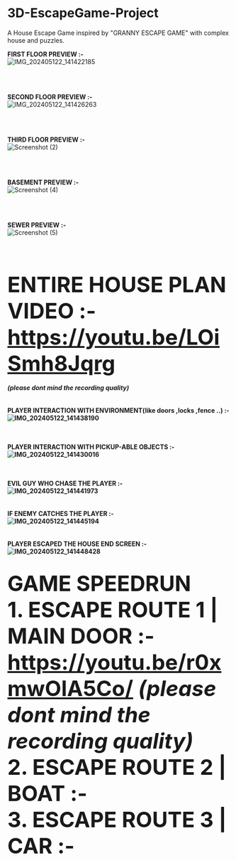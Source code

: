 # 3D-EscapeGame-Project
 A House Escape Game inspired by  "GRANNY ESCAPE GAME" with complex house and puzzles.

<B>FIRST FLOOR PREVIEW :-</B>
<br>![IMG_202405122_141422185](https://github.com/Frierensama/3D-EscapeGame/assets/136024482/40958d5d-48c7-42ac-bd4d-4c47082295b2)

<br><br>

<B>SECOND FLOOR PREVIEW :-</B>
<br>![IMG_202405122_141426263](https://github.com/Frierensama/3D-EscapeGame/assets/136024482/d04386b3-fa6e-4a08-bcea-71d69b4e9bca)

<br><br>

<B>THIRD FLOOR PREVIEW :-</B>
<br>![Screenshot (2)](https://github.com/Frierensama/3D-EscapeGame/assets/136024482/43d478ec-c591-4972-be92-9eabd4b973da)


<br><br>

<B>BASEMENT PREVIEW :-</B>
<br>![Screenshot (4)](https://github.com/Frierensama/3D-EscapeGame/assets/136024482/31c6cbcf-9b96-42fa-8abb-b6561d619f4a)


<br><br>

<B>SEWER PREVIEW :-</B>
<br>![Screenshot (5)](https://github.com/Frierensama/3D-EscapeGame/assets/136024482/3276e146-9182-40d4-a03d-4cae5dfecf8a)


<br><br><br>

<B><font size="20"> ENTIRE HOUSE PLAN VIDEO :-<br> https://youtu.be/LOiSmh8Jqrg</font> <br><br><i>(please dont mind the recording quality)</i></B>
<br><br><br>
<B>PLAYER INTERACTION WITH ENVIRONMENT(like doors ,locks ,fence ..)  :-<B>
<br>![IMG_202405122_141438190](https://github.com/Frierensama/3D-EscapeGame/assets/136024482/745911be-0dff-4d97-a6d5-69f532b33e2c)
<br><br><br>

<B>PLAYER INTERACTION WITH PICKUP-ABLE OBJECTS :-<B>
<br>![IMG_202405122_141430016](https://github.com/Frierensama/3D-EscapeGame/assets/136024482/92dc4599-135e-428b-82c0-761d589ec7f3)
<br><br><br>

<B>EVIL GUY WHO CHASE THE PLAYER :-<B>
<br>![IMG_202405122_141441973](https://github.com/Frierensama/3D-EscapeGame/assets/136024482/5e20fb9e-be67-4728-a6a8-da2c35ab4029)
<br><br><br>
<B>IF ENEMY CATCHES THE PLAYER :-<B>
<br>![IMG_202405122_141445194](https://github.com/Frierensama/3D-EscapeGame/assets/136024482/9af160f3-def8-4204-8322-9face8e4999a)
<br><br><br>
<B>PLAYER ESCAPED THE HOUSE END SCREEN :-<B>
<br>![IMG_202405122_141448428](https://github.com/Frierensama/3D-EscapeGame/assets/136024482/bb4fcacd-2b47-41b0-8d4f-88d650a275ef)
<br><br><br>
<b><font size="30">GAME SPEEDRUN<font></b>
<br><B><font size="10"> 1. ESCAPE ROUTE 1 | MAIN DOOR :- https://youtu.be/r0xmwOlA5Co/ <i>(please dont mind the recording quality)</i></B>
<br><B><font size="10"> 2. ESCAPE ROUTE 2 | BOAT :- <font></B>
<br><B><font size="10"> 3. ESCAPE ROUTE 3 | CAR  :- <font></B>
